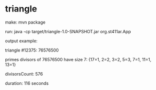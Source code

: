 # triangle

make: mvn package

run: java -cp target/triangle-1.0-SNAPSHOT.jar org.st411ar.App


output example:

triangle #12375:	76576500

primes divisors of 76576500 have size 7: {17=1, 2=2, 3=2, 5=3, 7=1, 11=1, 13=1}

divisorsCount: 576

duration: 116 seconds
